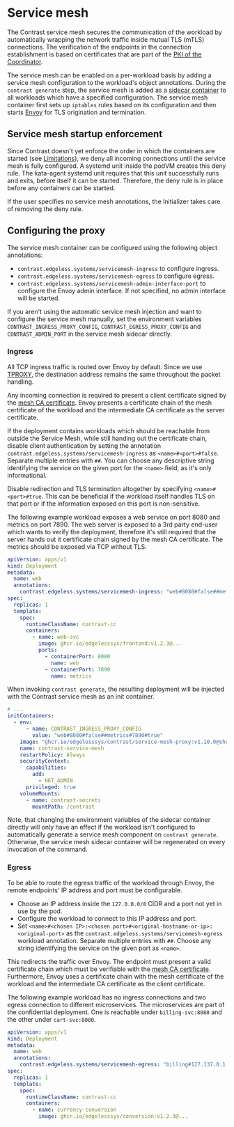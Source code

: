 # Service mesh

The Contrast service mesh secures the communication of the workload by
automatically wrapping the network traffic inside mutual TLS (mTLS) connections.
The verification of the endpoints in the connection establishment is based on
certificates that are part of the
[PKI of the Coordinator](../architecture/certificates.md).

The service mesh can be enabled on a per-workload basis by adding a service mesh
configuration to the workload's object annotations. During the
`contrast generate` step, the service mesh is added as a
[sidecar container](https://kubernetes.io/docs/concepts/workloads/pods/sidecar-containers/)
to all workloads which have a specified configuration. The service mesh
container first sets up `iptables` rules based on its configuration and then
starts [Envoy](https://www.envoyproxy.io/) for TLS origination and termination.

## Service mesh startup enforcement

Since Contrast doesn't yet enforce the order in which the containers are started
(see [Limitations](../features-limitations.md)), we deny all incoming
connections until the service mesh is fully configured. A systemd unit inside
the podVM creates this deny rule. The kata-agent systemd unit requires that this
unit successfully runs and exits, before itself it can be started. Therefore,
the deny rule is in place before any containers can be started.

If the user specifies no service mesh annotations, the Initializer takes care of
removing the deny rule.

## Configuring the proxy

The service mesh container can be configured using the following object
annotations:

- `contrast.edgeless.systems/servicemesh-ingress` to configure ingress.
- `contrast.edgeless.systems/servicemesh-egress` to configure egress.
- `contrast.edgeless.systems/servicemesh-admin-interface-port` to configure the
  Envoy admin interface. If not specified, no admin interface will be started.

If you aren't using the automatic service mesh injection and want to configure
the service mesh manually, set the environment variables
`CONTRAST_INGRESS_PROXY_CONFIG`, `CONTRAST_EGRESS_PROXY_CONFIG` and
`CONTRAST_ADMIN_PORT` in the service mesh sidecar directly.

### Ingress

All TCP ingress traffic is routed over Envoy by default. Since we use
[TPROXY](https://docs.kernel.org/networking/tproxy.html), the destination
address remains the same throughout the packet handling.

Any incoming connection is required to present a client certificate signed by
the
[mesh CA certificate](../architecture/certificates.md#usage-of-the-different-certificates).
Envoy presents a certificate chain of the mesh certificate of the workload and
the intermediate CA certificate as the server certificate.

If the deployment contains workloads which should be reachable from outside the
Service Mesh, while still handing out the certificate chain, disable client
authentication by setting the annotation
`contrast.edgeless.systems/servicemesh-ingress` as `<name>#<port>#false`.
Separate multiple entries with `##`. You can choose any descriptive string
identifying the service on the given port for the `<name>` field, as it's only
informational.

Disable redirection and TLS termination altogether by specifying
`<name>#<port>#true`. This can be beneficial if the workload itself handles TLS
on that port or if the information exposed on this port is non-sensitive.

The following example workload exposes a web service on port 8080 and metrics on
port 7890. The web server is exposed to a 3rd party end-user which wants to
verify the deployment, therefore it's still required that the server hands out
it certificate chain signed by the mesh CA certificate. The metrics should be
exposed via TCP without TLS.

```yaml
apiVersion: apps/v1
kind: Deployment
metadata:
  name: web
  annotations:
    contrast.edgeless.systems/servicemesh-ingress: "web#8080#false##metrics#7890#true"
spec:
  replicas: 1
  template:
    spec:
      runtimeClassName: contrast-cc
      containers:
        - name: web-svc
          image: ghcr.io/edgelesssys/frontend:v1.2.3@...
          ports:
            - containerPort: 8080
              name: web
            - containerPort: 7890
              name: metrics
```

When invoking `contrast generate`, the resulting deployment will be injected
with the Contrast service mesh as an init container.

```yaml
# ...
initContainers:
  - env:
      - name: CONTRAST_INGRESS_PROXY_CONFIG
        value: "web#8080#false##metrics#7890#true"
    image: "ghcr.io/edgelesssys/contrast/service-mesh-proxy:v1.10.0@sha256:ee3e246cf334f096d6fe86c05b2998f5c23afb5c501e92184936ede9ad789cfe"
    name: contrast-service-mesh
    restartPolicy: Always
    securityContext:
      capabilities:
        add:
          - NET_ADMIN
      privileged: true
    volumeMounts:
      - name: contrast-secrets
        mountPath: /contrast
```

Note, that changing the environment variables of the sidecar container directly
will only have an effect if the workload isn't configured to automatically
generate a service mesh component on `contrast generate`. Otherwise, the service
mesh sidecar container will be regenerated on every invocation of the command.

### Egress

To be able to route the egress traffic of the workload through Envoy, the remote
endpoints' IP address and port must be configurable.

- Choose an IP address inside the `127.0.0.0/8` CIDR and a port not yet in use
  by the pod.
- Configure the workload to connect to this IP address and port.
- Set
  `<name>#<chosen IP>:<chosen port>#<original-hostname-or-ip>:<original-port>`
  as the `contrast.edgeless.systems/servicemesh-egress` workload annotation.
  Separate multiple entries with `##`. Choose any string identifying the service
  on the given port as `<name>`.

This redirects the traffic over Envoy. The endpoint must present a valid
certificate chain which must be verifiable with the
[mesh CA certificate](../architecture/certificates.md#usage-of-the-different-certificates).
Furthermore, Envoy uses a certificate chain with the mesh certificate of the
workload and the intermediate CA certificate as the client certificate.

The following example workload has no ingress connections and two egress
connection to different microservices. The microservices are part of the
confidential deployment. One is reachable under `billing-svc:8080` and the other
under `cart-svc:8080`.

```yaml
apiVersion: apps/v1
kind: Deployment
metadata:
  name: web
  annotations:
    contrast.edgeless.systems/servicemesh-egress: "billing#127.137.0.1:8081#billing-svc:8080##cart#127.137.0.2:8081#cart-svc:8080"
spec:
  replicas: 1
  template:
    spec:
      runtimeClassName: contrast-cc
      containers:
        - name: currency-conversion
          image: ghcr.io/edgelesssys/conversion:v1.2.3@...
```

